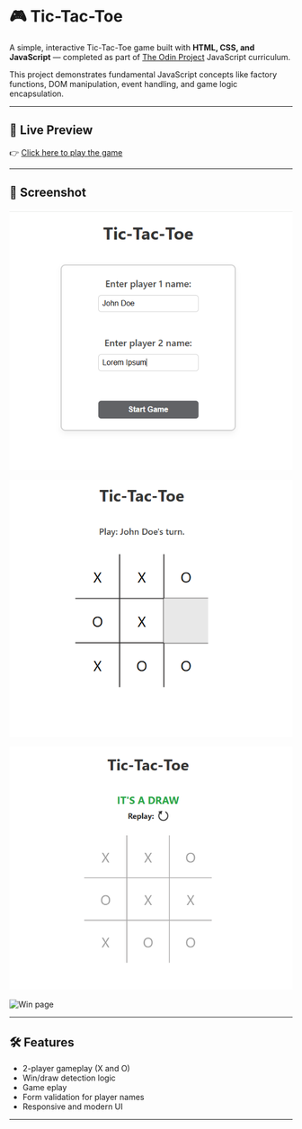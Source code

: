 # 🎮 Tic-Tac-Toe

A simple, interactive Tic-Tac-Toe game built with **HTML, CSS, and JavaScript** — completed as part of [The Odin Project](https://www.theodinproject.com/) JavaScript curriculum.

This project demonstrates fundamental JavaScript concepts like factory functions, DOM manipulation, event handling, and game logic encapsulation.

---

## 🔗 Live Preview

👉 [Click here to play the game](https://babashehu01.github.io/tic-tac-toe/)  

---

## 📸 Screenshot

![Game start page](assets/game-start-page.png)

![Game play page](assets/game-play-page.png)

![Draw page](draw-page.png)

![Win page](win-page.png)

---

## 🛠️ Features

- 2-player gameplay (X and O)
- Win/draw detection logic
- Game eplay
- Form validation for player names
- Responsive and modern UI

---
